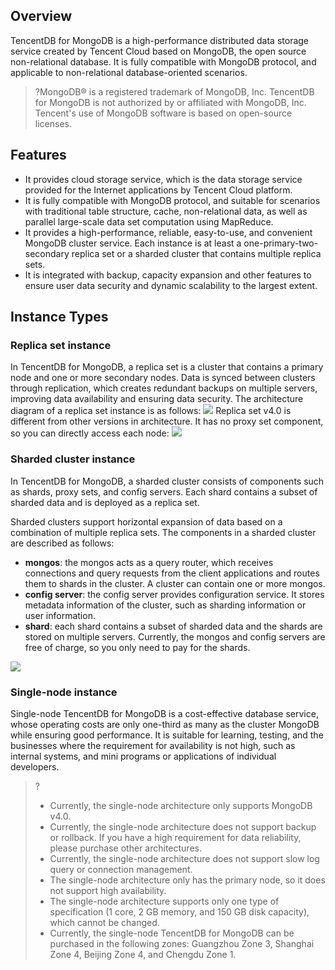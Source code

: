 
## Overview
TencentDB for MongoDB is a high-performance distributed data storage service created by Tencent Cloud based on MongoDB, the open source non-relational database. It is fully compatible with MongoDB protocol, and applicable to non-relational database-oriented scenarios.

>?MongoDB® is a registered trademark of MongoDB, Inc. TencentDB for MongoDB is not authorized by or affiliated with MongoDB, Inc. Tencent's use of MongoDB software is based on open-source licenses.



## Features
- It provides cloud storage service, which is the data storage service provided for the Internet applications by Tencent Cloud platform.
- It is fully compatible with MongoDB protocol, and suitable for scenarios with traditional table structure, cache, non-relational data, as well as parallel large-scale data set computation using MapReduce.
- It provides a high-performance, reliable, easy-to-use, and convenient MongoDB cluster service. Each instance is at least a one-primary-two-secondary replica set or a sharded cluster that contains multiple replica sets.
- It is integrated with backup, capacity expansion and other features to ensure user data security and dynamic scalability to the largest extent.

## Instance Types
### Replica set instance
In TencentDB for MongoDB, a replica set is a cluster that contains a primary node and one or more secondary nodes. Data is synced between clusters through replication, which creates redundant backups on multiple servers, improving data availability and ensuring data security.
The architecture diagram of a replica set instance is as follows:
![](https://main.qcloudimg.com/raw/a711f69354ab4c61295b5dbe1edb57a9.png)
Replica set v4.0 is different from other versions in architecture. It has no proxy set component, so you can directly access each node:
![](https://main.qcloudimg.com/raw/ae87f544b36226d0081ef8e11299b7a4.png)

### Sharded cluster instance
In TencentDB for MongoDB, a sharded cluster consists of components such as shards, proxy sets, and config servers. Each shard contains a subset of sharded data and is deployed as a replica set.

Sharded clusters support horizontal expansion of data based on a combination of multiple replica sets. The components in a sharded cluster are described as follows:
- **mongos**: the mongos acts as a query router, which receives connections and query requests from the client applications and routes them to shards in the cluster. A cluster can contain one or more mongos.
- **config server**: the config server provides configuration service. It stores metadata information of the cluster, such as sharding information or user information.
- **shard**: each shard contains a subset of sharded data and the shards are stored on multiple servers.
Currently, the mongos and config servers are free of charge, so you only need to pay for the shards.

![](https://main.qcloudimg.com/raw/89564dc17533c57719f23ad78316e471.png)

### Single-node instance
Single-node TencentDB for MongoDB is a cost-effective database service, whose operating costs are only one-third as many as the cluster MongoDB while ensuring good performance. It is suitable for learning, testing, and the businesses where the requirement for availability is not high, such as internal systems, and mini programs or applications of individual developers.
>?
>- Currently, the single-node architecture only supports MongoDB v4.0.
>- Currently, the single-node architecture does not support backup or rollback. If you have a high requirement for data reliability, please purchase other architectures.
>- Currently, the single-node architecture does not support slow log query or connection management.
>- The single-node architecture only has the primary node, so it does not support high availability.
>- The single-node architecture supports only one type of specification (1 core, 2 GB memory, and 150 GB disk capacity), which cannot be changed.
>- Currently, the single-node TencentDB for MongoDB can be purchased in the following zones: Guangzhou Zone 3, Shanghai Zone 4, Beijing Zone 4, and Chengdu Zone 1.
